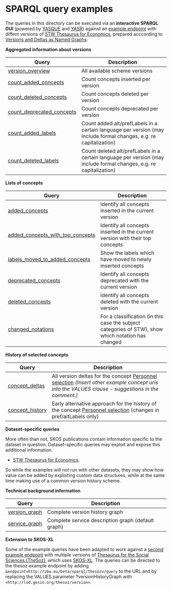 SPARQL query examples
=====================

The queries in this directory can be executed via an <strong>interactive SPARQL GUI</strong> (powered by <a href="http://yasqe.yasgui.org">YASQUE</a> and <a href="http://yasr.yasgui.org/">YASR</a>) against an <a href="http://zbw.eu/beta/sparql/stwv/query">example endpoint</a> with diffent versions of [STW Thesaurus for Economics](http://zbw.eu/stw), prepared acccording to [Versions and Deltas as Named Graphs](https://github.com/jneubert/skos-history/wiki/Versions-and-Deltas-as-Named-Graphs):

__Aggregated information about versions__

| Query | Description |
|-------|-------------|
| [version_overview](http://zbw.eu/beta/sparql-lab/?queryRef=https://api.github.com/repos/jneubert/skos-history/contents/sparql/version_overview.rq) | All available scheme versions |
| [count_added_concepts](http://zbw.eu/beta/sparql-lab/?queryRef=https://api.github.com/repos/jneubert/skos-history/contents/sparql/count_added_concepts.rq) | Count concepts inserted per version |
| [count_deleted_concepts](http://zbw.eu/beta/sparql-lab/?queryRef=https://api.github.com/repos/jneubert/skos-history/contents/sparql/count_deleted_concepts.rq) | Count concepts deleted per version |
| [count_deprecated_concepts](http://zbw.eu/beta/sparql-lab/?queryRef=https://api.github.com/repos/jneubert/skos-history/contents/sparql/count_deprecated_concepts.rq) | Count concepts deprecated per version |
| [count_added_labels](http://zbw.eu/beta/sparql-lab/?queryRef=https://api.github.com/repos/jneubert/skos-history/contents/sparql/count_added_labels.rq) | Count added alt/prefLabels in a certain language per version (may include formal changes, e.g. re capitalization) |
| [count_deleted_labels](http://zbw.eu/beta/sparql-lab/?queryRef=https://api.github.com/repos/jneubert/skos-history/contents/sparql/count_deleted_labels.rq) | Count deleted alt/prefLabels in a certain language per version (may include formal changes, e.g. re capitalization) |

__Lists of concepts__

| Query | Description |
|-------|-------------|
[added_concepts](http://zbw.eu/beta/sparql-lab/?queryRef=https://api.github.com/repos/jneubert/skos-history/contents/sparql/added_concepts.rq) | Identify all concepts inserted in the current version
[added_concepts_with_top_concepts](http://zbw.eu/beta/sparql-lab/?queryRef=https://api.github.com/repos/jneubert/skos-history/contents/sparql/added_concepts_with_top_concepts.rq) | Identify all concepts inserted in the current version with their top concepts
[labels_moved_to_added_concepts](http://zbw.eu/beta/sparql-lab/?queryRef=https://api.github.com/repos/jneubert/skos-history/contents/sparql/labels_moved_to_added_concepts.rq) | Show the labels which have moved to newly inserted concepts
[deprecated_concepts](http://zbw.eu/beta/sparql-lab/?queryRef=https://api.github.com/repos/jneubert/skos-history/contents/sparql/deprecated_concepts.rq)  | Identify all concepts deprecated with the current version
[deleted_concepts](http://zbw.eu/beta/sparql-lab/?queryRef=https://api.github.com/repos/jneubert/skos-history/contents/sparql/deleted_concepts.rq)  | Identify all concepts deleted with the current version
[changed_notations](http://zbw.eu/beta/sparql-lab/?queryRef=https://api.github.com/repos/jneubert/skos-history/contents/sparql/changed_notations.rq) | For a classification (in this case the subject categories of STW), show which notation has changed

__History of selected concepts__

| Query | Description |
|-------|-------------|
| [concept_deltas](http://zbw.eu/beta/sparql-lab/?queryRef=https://api.github.com/repos/jneubert/skos-history/contents/sparql/concept_deltas.rq) | All version deltas for the concept [Personnel selection](http://zbw.eu/stw/descriptor/12571-4) _(Insert other example concept uris into the VALUES clause - suggestions in the comment.)_ |
| [concept_history](http://zbw.eu/beta/sparql-lab/?queryRef=https://api.github.com/repos/jneubert/skos-history/contents/sparql/concept_history.rq) | Early alternative approach for the history of the concept [Personnel selection](http://zbw.eu/stw/descriptor/12571-4) (changes in pref/altLabels only) |

__Dataset-specific queries__

More often than not, SKOS publications contain information specific to the dataset in question. Dataset-specific queries may exploit and expose this additional information.

- [STW Thesaurus for Economics](stw).

So while the examples will not run with other datasets, they may show how
value can be added by exploiting custom data structures, while at the same
time making use of a common version history scheme.

__Technical background information__

| Query | Description |
|-------|-------------|
| [version_graph](http://zbw.eu/beta/sparql-lab/?queryRef=https://api.github.com/repos/jneubert/skos-history/contents/sparql/version_graph.rq) | Complete version history graph |
| [service_graph](http://zbw.eu/beta/sparql-lab/?queryRef=https://api.github.com/repos/jneubert/skos-history/contents/sparql/service_graph.rq) | Complete service description graph (default graph) |

__Extension to SKOS-XL__

Some of the example queries have been adapted to work against a [second example endpoint](http://zbw.eu/beta/sparql/thesozv/query) with multiple versions of [Thesaurus for the Social Sciences (TheSoz)](http://www.gesis.org/en/services/research/thesauri-und-klassifikationen/social-science-thesaurus/), which uses [SKOS-XL](http://www.w3.org/TR/skos-reference/skos-xl.html). The queries can be directed to the thesoz example endpoint by adding `&endpoint=http://zbw.eu/beta/sparql/thesozv/query` to the URL and by replacing the VALUES parameter ?versionHistoryGraph with `<http://lod.gesis.org/thesoz/version>`.

